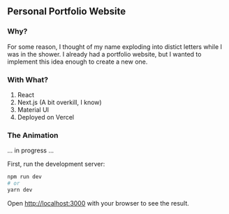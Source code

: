 
## Personal Portfolio Website

### Why?
For some reason, I thought of my name exploding into distict letters while I was in the shower. I already had a portfolio website, but
I wanted to implement this idea enough to create a new one.

### With What?
1. React
2. Next.js (A bit overkill, I know)
3. Material UI
4. Deployed on Vercel


### The Animation
... in progress ...

First, run the development server:

```bash
npm run dev
# or
yarn dev
```

Open [http://localhost:3000](http://localhost:3000) with your browser to see the result.

